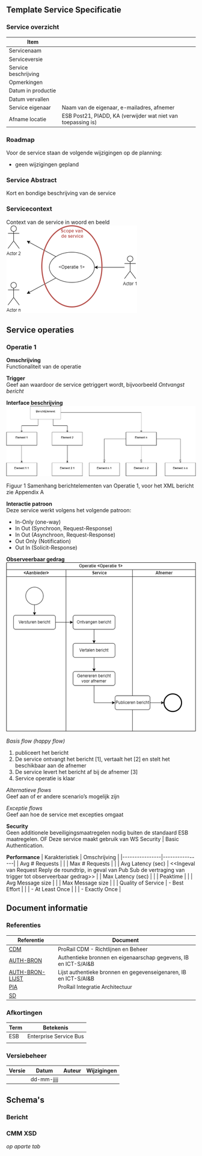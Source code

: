 ## Template Service Specificatie

### Service overzicht
| Item |  |
|------|--|
| Servicenaam   |  |
| Serviceversie |  |
| Service beschrijving | |
| Opmerkingen | |
| Datum in productie | |
| Datum vervallen | |
| Service eigenaar | Naam van de eigenaar, e-mailadres, afnemer |
| Afname locatie | ESB Post21, PIADD, KA (verwijder wat niet van toepassing is) |

### Roadmap
Voor de service staan de volgende wijzigingen op de planning:
- geen wijzigingen gepland

### Service Abstract
Kort en bondige beschrijving van de service

### Servicecontext
Context van de service in woord en beeld<br>
![Context](ServiceScope.png)

## Service operaties
### Operatie 1

**Omschrijving**<br>
Functionaliteit van de operatie

**Trigger**<br>
Geef aan waardoor de service getriggert wordt, bijvoorbeeld *Ontvangst bericht*

**Interface beschrijving**<br>
![Interface](Berichtstructuur.png)

Figuur 1 Samenhang berichtelementen van Operatie 1, voor het XML bericht zie Appendix A

**Interactie patroon**<br>
Deze service werkt volgens het volgende patroon:<br>
- In-Only (one-way)
- In Out (Synchroon, Request-Response)
- In Out (Asynchroon, Request-Response)
- Out Only (Notification)
- Out In (Solicit-Response)

**Observeerbaar gedrag**<br>
![Gedrag](Gedrag.png)

*Basis flow (happy flow)*
1. <Aanbieder> publiceert het <berichtnaam> bericht
2. De service ontvangt het bericht [1], vertaalt het [2] en stelt het beschikbaar aan de afnemer
3. De service levert het bericht af bij de afnemer [3]
4. Service operatie is klaar

*Alternatieve flows*<br>
Geef aan of er andere scenario’s mogelijk zijn

*Exceptie flows*<br>
Geef aan hoe de service met excepties omgaat

**Security**<br>
Geen additionele beveiligingsmaatregelen nodig buiten de standaard ESB maatregelen. OF
Deze service maakt gebruik van WS Security | Basic Authentication.

**Performance**
| Karakteristiek | Omschrijving   |
|----------------|----------------|
| Avg # Requests |                |
| Max # Requests |                |
| Avg Latency (sec) | <<Ingeval van Request Reply de roundtrip, in geval van Pub Sub de vertraging van trigger tot observeerbaar gedrag>> |
| Max Latency (sec) | |
| Peaktime |    |
| Avg Message size | |
| Max Message size |  |
| Quality of Service | - Best Effort |
|                    | - At Least Once |
|                    | - Exactly Once |


## Document informatie
### Referenties

| Referentie | Document |
|------------|----------|
| [CDM](https://www.example.com) | ProRail CDM - Richtlijnen en Beheer |
| [AUTH-BRON](https://www.example.com) | Authentieke bronnen en eigenaarschap gegevens, IB en ICT-S/AI&B |
| [AUTH-BRON-LIJST](https://www.example.com) | Lijst authentieke bronnen en gegevenseigenaren, IB en ICT-S/AI&B |
| [PIA](https://www.example.com) | ProRail Integratie Architectuur |
| [SD](https://www.example.com)  | |


### Afkortingen
| Term | Betekenis |
|------|-----------|
| ESB  | Enterprise Service Bus |
| | |          


### Versiebeheer
| Versie | Datum       | Auteur         | Wijzigingen                 |
|--------|-------------|----------------|-----------------------------|
|        | dd-mm-jjjj  |                |                             |


## Schema's
### Bericht <naam>

### CMM XSD
*op aparte tab*
